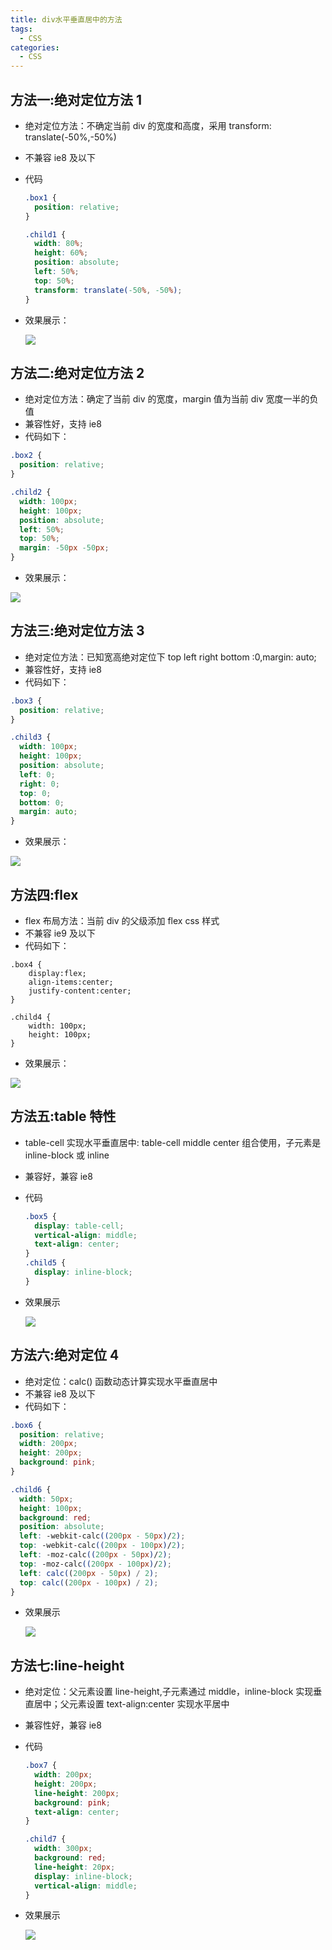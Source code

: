 ```yaml
---
title: div水平垂直居中的方法
tags:
  - CSS
categories:
  - CSS
---
```


## 方法一:绝对定位方法 1

- 绝对定位方法：不确定当前 div 的宽度和高度，采用 transform: translate(-50%,-50%)

- 不兼容 ie8 及以下

- 代码

  ```css
  .box1 {
    position: relative;
  }

  .child1 {
    width: 80%;
    height: 60%;
    position: absolute;
    left: 50%;
    top: 50%;
    transform: translate(-50%, -50%);
  }
  ```

- 效果展示：

  ![](img/方法一：绝对定位.png)

## 方法二:绝对定位方法 2

- 绝对定位方法：确定了当前 div 的宽度，margin 值为当前 div 宽度一半的负值
- 兼容性好，支持 ie8
- 代码如下：

```css
.box2 {
  position: relative;
}

.child2 {
  width: 100px;
  height: 100px;
  position: absolute;
  left: 50%;
  top: 50%;
  margin: -50px -50px;
}
```

- 效果展示：

![](img\方法二：绝对定位.png)

## 方法三:绝对定位方法 3

- 绝对定位方法：已知宽高绝对定位下 top left right bottom :0,margin: auto;
- 兼容性好，支持 ie8
- 代码如下：

```css
.box3 {
  position: relative;
}

.child3 {
  width: 100px;
  height: 100px;
  position: absolute;
  left: 0;
  right: 0;
  top: 0;
  bottom: 0;
  margin: auto;
}
```

- 效果展示：

![](img\方法三：绝对定位.png)

## 方法四:flex

- flex 布局方法：当前 div 的父级添加 flex css 样式
- 不兼容 ie9 及以下
- 代码如下：

```
.box4 {
    display:flex;
    align-items:center;
    justify-content:center;
}

.child4 {
    width: 100px;
    height: 100px;
}
```

- 效果展示：

![](img\方法四：flex.png)

## 方法五:table 特性

- table-cell 实现水平垂直居中: table-cell middle center 组合使用，子元素是 inline-block 或 inline

- 兼容好，兼容 ie8

- 代码

  ```css
  .box5 {
    display: table-cell;
    vertical-align: middle;
    text-align: center;
  }
  .child5 {
    display: inline-block;
  }
  ```

- 效果展示

  ![](img\方法五：table特性.png)

## 方法六:绝对定位 4

- 绝对定位：calc() 函数动态计算实现水平垂直居中
- 不兼容 ie8 及以下
- 代码如下：

```css
.box6 {
  position: relative;
  width: 200px;
  height: 200px;
  background: pink;
}

.child6 {
  width: 50px;
  height: 100px;
  background: red;
  position: absolute;
  left: -webkit-calc((200px - 50px)/2);
  top: -webkit-calc((200px - 100px)/2);
  left: -moz-calc((200px - 50px)/2);
  top: -moz-calc((200px - 100px)/2);
  left: calc((200px - 50px) / 2);
  top: calc((200px - 100px) / 2);
}
```

- 效果展示

  ![](img\方法六：绝对定位.png)

## 方法七:line-height

- 绝对定位：父元素设置 line-height,子元素通过 middle，inline-block 实现垂直居中；父元素设置 text-align:center 实现水平居中
- 兼容性好，兼容 ie8

- 代码

  ```css
  .box7 {
    width: 200px;
    height: 200px;
    line-height: 200px;
    background: pink;
    text-align: center;
  }

  .child7 {
    width: 300px;
    background: red;
    line-height: 20px;
    display: inline-block;
    vertical-align: middle;
  }
  ```

- 效果展示

  ![](img\方法七：line-height.png)
